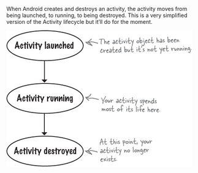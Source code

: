 When Android creates and destroys an activity, the activity moves from being launched, to running, to being destroyed. This is a very simplified version of the Activity lifecycle but it’ll do for the moment.

![](.guides/img/4.png)